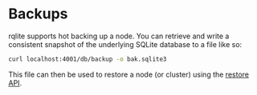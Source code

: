 # Backups

rqlite supports hot backing up a node. You can retrieve and write a consistent snapshot of the underlying SQLite database to a file like so:

```bash
curl localhost:4001/db/backup -o bak.sqlite3
```

This file can then be used to restore a node (or cluster) using the [restore API](https://github.com/rqlite/rqlite/blob/master/DOC/RESTORE_FROM_SQLITE.md).
